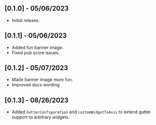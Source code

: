 ## [0.1.0] - 05/06/2023

* Initial release.

## [0.1.1] - 05/06/2023

* Added fun banner image.
* Fixed pub score issues.

## [0.1.2] - 05/07/2023

* Made banner image more fun.
* Improved docs wording

## [0.1.3] - 08/26/2023

* Added `GutterConfiguration` and `customWidgetToAxis` to extend gutter support to arbitrary widgets.